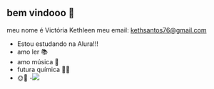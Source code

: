 ## bem vindooo 💚

meu nome é Victória Kethleen
meu email: kethsantos76@gmail.com
- Estou estudando na Alura!!!
- amo ler 📚
- amo música 🎵
- futura química 👩‍🔬
- 🌞🌻
-![](https://media1.tenor.com/m/BGwtAcsIOiYAAAAC/love.gif)
